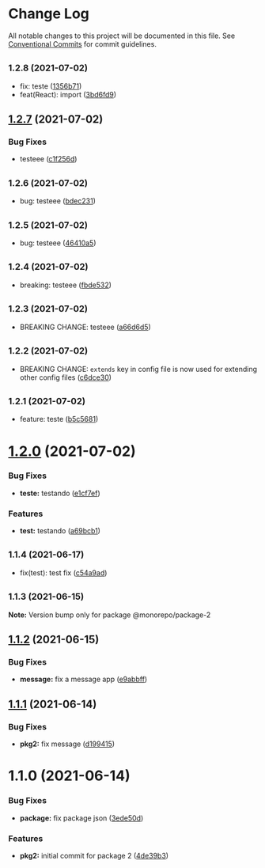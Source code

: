 # Change Log

All notable changes to this project will be documented in this file.
See [Conventional Commits](https://conventionalcommits.org) for commit guidelines.

## <small>1.2.8 (2021-07-02)</small>

* fix: teste ([1356b71](https://github.com/diegomarcelino92/monorepo/commit/1356b71))
* feat(React): import ([3bd6fd9](https://github.com/diegomarcelino92/monorepo/commit/3bd6fd9))





## [1.2.7](https://github.com/diegomarcelino92/monorepo/compare/@monorepo/package-2@1.2.6...@monorepo/package-2@1.2.7) (2021-07-02)


### Bug Fixes

* testeee ([c1f256d](https://github.com/diegomarcelino92/monorepo/commit/c1f256d079f8f91462e4288ba6f512c5e83374e8))





## <small>1.2.6 (2021-07-02)</small>

* bug: testeee ([bdec231](https://github.com/diegomarcelino92/monorepo/commit/bdec231))





## <small>1.2.5 (2021-07-02)</small>

* bug: testeee ([46410a5](https://github.com/diegomarcelino92/monorepo/commit/46410a5))





## <small>1.2.4 (2021-07-02)</small>

* breaking: testeee ([fbde532](https://github.com/diegomarcelino92/monorepo/commit/fbde532))





## <small>1.2.3 (2021-07-02)</small>

* BREAKING CHANGE: testeee ([a66d6d5](https://github.com/diegomarcelino92/monorepo/commit/a66d6d5))





## <small>1.2.2 (2021-07-02)</small>

* BREAKING CHANGE: `extends` key in config file is now used for extending other config files ([c6dce30](https://github.com/diegomarcelino92/monorepo/commit/c6dce30))





## <small>1.2.1 (2021-07-02)</small>

* feature: teste ([b5c5681](https://github.com/diegomarcelino92/monorepo/commit/b5c5681))





# [1.2.0](https://github.com/diegomarcelino92/monorepo/compare/@monorepo/package-2@1.1.4...@monorepo/package-2@1.2.0) (2021-07-02)


### Bug Fixes

* **teste:** testando ([e1cf7ef](https://github.com/diegomarcelino92/monorepo/commit/e1cf7ef6d9f2d3e96c44136ab0bca742ccaa8902))


### Features

* **test:** testando ([a69bcb1](https://github.com/diegomarcelino92/monorepo/commit/a69bcb1dfd7773a287757c755529890644a6d6c8))





## <small>1.1.4 (2021-06-17)</small>

* fix(test): test fix ([c54a9ad](https://github.com/diegomarcelino92/monorepo/commit/c54a9ad))





## <small>1.1.3 (2021-06-15)</small>

**Note:** Version bump only for package @monorepo/package-2





## [1.1.2](https://github.com/diegomarcelino92/monorepo/compare/@monorepo/package-2@1.1.1...@monorepo/package-2@1.1.2) (2021-06-15)


### Bug Fixes

* **message:** fix a message app ([e9abbff](https://github.com/diegomarcelino92/monorepo/commit/e9abbffd89f34cb22ac9f0f2b6f62f9545651f08))





## [1.1.1](https://github.com/diegomarcelino92/monorepo/compare/@monorepo/package-2@1.1.0...@monorepo/package-2@1.1.1) (2021-06-14)


### Bug Fixes

* **pkg2:** fix message ([d199415](https://github.com/diegomarcelino92/monorepo/commit/d1994154c58e2ad88610816a9b55a7561b49980e))





# 1.1.0 (2021-06-14)


### Bug Fixes

* **package:** fix package json ([3ede50d](https://github.com/diegomarcelino92/monorepo/commit/3ede50d0d89b41e263cd387f837b82db333db0ba))


### Features

* **pkg2:** initial commit for package 2 ([4de39b3](https://github.com/diegomarcelino92/monorepo/commit/4de39b35ac662714dff9f3ebf205d5f44bb5777f))
